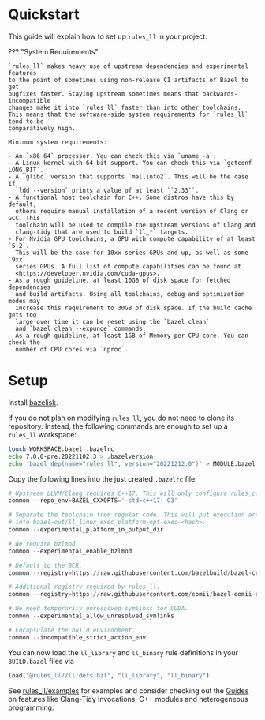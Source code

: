 # Quickstart

This guide will explain how to set up `rules_ll` in your project.

??? "System Requirements"

    `rules_ll` makes heavy use of upstream dependencies and experimental features
    to the point of sometimes using non-release CI artifacts of Bazel to get
    bugfixes faster. Staying upstream sometimes means that backwards-incompatible
    changes make it into `rules_ll` faster than into other toolchains.
    This means that the software-side system requirements for `rules_ll` tend to be
    comparatively high.

    Minimum system requirements:

    - An `x86_64` processor. You can check this via `uname -a`.
    - A Linux kernel with 64-bit support. You can check this via `getconf LONG_BIT`.
    - A `glibc` version that supports `mallinfo2`. This will be the case if
      `ldd --version` prints a value of at least ``2.33``.
    - A functional host toolchain for C++. Some distros have this by default,
      others require manual installation of a recent version of Clang or GCC. This
      toolchain will be used to compile the upstream versions of Clang and
      clang-tidy that are used to build `ll_*` targets.
    - For Nvidia GPU toolchains, a GPU with compute capability of at least `5.2`.
      This will be the case for 10xx series GPUs and up, as well as some `9xx`
      series GPUs. A full list of compute capabilities can be found at
      <https://developer.nvidia.com/cuda-gpus>.
    - As a rough guideline, at least 10GB of disk space for fetched dependencies
      and build artifacts. Using all toolchains, debug and optimization modes may
      increase this requirement to 30GB of disk space. If the build cache gets too
      large over time it can be reset using the `bazel clean`
      and `bazel clean --expunge` commands.
    - As a rough guideline, at least 1GB of Memory per CPU core. You can check the
      number of CPU cores via `nproc`.

# Setup

Install [bazelisk](https://bazel.build/install/bazelisk).

If you do not plan on modifying `rules_ll`, you do not need to clone its
repository. Instead, the following commands are enough to set up a `rules_ll`
workspace:

```bash
touch WORKSPACE.bazel .bazelrc
echo 7.0.0-pre.20221102.3 > .bazelversion
echo 'bazel_dep(name="rules_ll", version="20221212.0")' > MODULE.bazel
```

Copy the following lines into the just created `.bazelrc` file:

```python
# Upstream LLVM/Clang requires C++17. This will only configure rules_cc.
common --repo_env=BAZEL_CXXOPTS='-std=c++17:-O3'

# Separate the toolchain from regular code. This will put execution artifacts
# into bazel-out/ll_linux_exec_platform-opt-exec-<hash>.
common --experimental_platform_in_output_dir

# We require bzlmod.
common --experimental_enable_bzlmod

# Default to the BCR.
common --registry=https://raw.githubusercontent.com/bazelbuild/bazel-central-registry/main/

# Additional registry required by rules_ll.
common --registry=https://raw.githubusercontent.com/eomii/bazel-eomii-registry/main/

# We need temporarily unresolved symlinks for CUDA.
common --experimental_allow_unresolved_symlinks

# Encapsulate the build environment.
common --incompatible_strict_action_env
```

You can now load the `ll_library` and `ll_binary` rule definitions in your
`BUILD.bazel` files via

```python
load("@rules_ll//ll:defs.bzl", "ll_library", "ll_binary")
```

See [rules_ll/examples](https://github.com/eomii/rules_ll/tree/main/examples)
for examples and consider checking out the [Guides](https://ll.eomii.org/guides)
on features like Clang-Tidy invocations, C++ modules and heterogeneous
programming.
